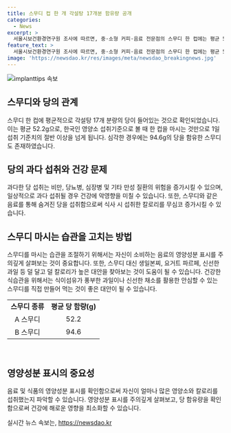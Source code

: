 ```yaml
---
title: 스무디 컵 한 개 각설탕 17개분 함유량 공개
categories:
  - News
excerpt: >
  서울시보건환경연구원 조사에 따르면, 중·소형 커피·음료 전문점의 스무디 한 컵에는 평균 52.2g의 당이 들어가며, 이는 각설탕 17개 분량에 달한다. 이는 한국인 영양소 섭취기준을 고려할 때 1일 섭취 기준치의 절반 이상을 넘는 양이라고 밝혀졌다. 또한, 당 함량이 94.6g인 스무디도 확인되었다. 이로 인해 사람들은 스무디의 당 함량에 대해 더욱 경각심을 갖게 되고 있으며, 이에 대한 논의가 예상된다.
feature_text: >
  서울시보건환경연구원 조사에 따르면, 중·소형 커피·음료 전문점의 스무디 한 컵에는 평균 52.2g의 당이 들어가며, 이는 각설탕 17개 분량에 달한다. 이는 한국인 영양소 섭취기준을 고려할 때 1일 섭취 기준치의 절반 이상을 넘는 양이라고 밝혀졌다. 또한, 당 함량이 94.6g인 스무디도 확인되었다. 이로 인해 사람들은 스무디의 당 함량에 대해 더욱 경각심을 갖게 되고 있으며, 이에 대한 논의가 예상된다.
image: 'https://newsdao.kr/res/images/meta/newsdao_breakingnews.jpg'
---
```


<p><img src="https://newsdao.kr/res/images/meta/newsdao_breakingnews.jpg" alt="implanttips 속보" /></p>

<h2 data-ke-size="size26">스무디와 당의 관계</h2>

<p data-ke-size="size16">스무디 한 컵에 평균적으로 각설탕 17개 분량의 당이 들어있는 것으로 확인되었습니다. 이는 평균 52.2g으로, 한국인 영양소 섭취기준으로 볼 때 한 컵을 마시는 것만으로 1일 섭취 기준치의 절반 이상을 넘게 됩니다. 심각한 경우에는 94.6g의 당을 함유한 스무디도 존재하였습니다.</p>

<h2 data-ke-size="size26">당의 과다 섭취와 건강 문제</h2>

<p data-ke-size="size16">과다한 당 섭취는 비만, 당뇨병, 심장병 및 기타 만성 질환의 위험을 증가시킬 수 있으며, 일상적으로 과다 섭취될 경우 건강에 악영향을 미칠 수 있습니다. 또한, 스무디와 같은 음료를 통해 숨겨진 당을 섭취함으로써 식사 시 섭취한 칼로리를 무심코 증가시킬 수 있습니다.</p>

<h2 data-ke-size="size26">스무디 마시는 습관을 고치는 방법</h2>

<p data-ke-size="size16">스무디를 마시는 습관을 조절하기 위해서는 자신이 소비하는 음료의 영양성분 표시를 주의깊게 살펴보는 것이 중요합니다. 또한, 스무디 대신 생일본찌, 요거트 파르페, 신선한 과일 등 덜 달고 덜 칼로리가 높은 대안을 찾아보는 것이 도움이 될 수 있습니다. 건강한 식습관을 위해서는 식이섬유가 풍부한 과일이나 신선한 채소를 활용한 안심할 수 있는 스무디를 직접 만들어 먹는 것이 좋은 대안이 될 수 있습니다. </p>

<table>
    <tbody>
        <tr>
            <td style="text-align: center; height: 17px;"><b>스무디 종류</b></td>
            <td style="text-align: center; height: 17px;"><b>평균 당 함량(g)</b></td>
        </tr>
        <tr>
            <td style="text-align: center; height: 17px;">A 스무디</td>
            <td style="text-align: center; height: 17px;">52.2</td>
        </tr>
        <tr>
            <td style="text-align: center; height: 17px;">B 스무디</td>
            <td style="text-align: center; height: 17px;">94.6</td>
        </tr>
    </tbody>
</table>

<p data-ke-size="size16">&nbsp;</p>

<h2 data-ke-size="size26">영양성분 표시의 중요성</h2>

<p data-ke-size="size16">음료 및 식품의 영양성분 표시를 확인함으로써 자신이 얼마나 많은 영양소와 칼로리를 섭취했는지 파악할 수 있습니다. 영양성분 표시를 주의깊게 살펴보고, 당 함유량을 확인함으로써 건강에 해로운 영향을 최소화할 수 있습니다.</p>
실시간 뉴스 속보는, <a href="https://newsdao.kr" rel="dofollow">https://newsdao.kr</a>


